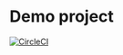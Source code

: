 # Demo project

[![CircleCI](https://circleci.com/gh/lokst/entrypointdemo.svg?style=svg)](https://circleci.com/gh/lokst/entrypointdemo)